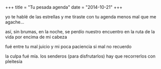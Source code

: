+++
title = "Tu pesada agenda"
date = "2014-10-21"
+++

yo te hablé de las estrellas
y me tiraste con tu agenda
menos mal que me agache...

así, sin brumas, en la noche,
  se perdío nuestro 
encuentro en la ruta de la vida
  por encima de mi cabeza

fué 
entre tu mal juicio
y mi poca paciencia
si mal no recuerdo

la culpa fué mía.
los senderos 
    (para disfrutarlos)
hay que recorrerlos
con pleitesía
